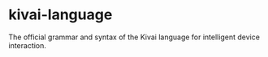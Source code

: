 # kivai-language
The official grammar and syntax of the Kivai language for intelligent device interaction.
